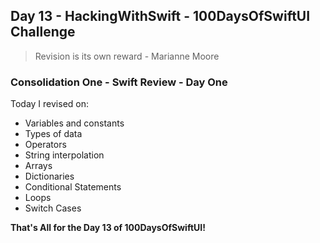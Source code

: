 ## Day 13 - HackingWithSwift - 100DaysOfSwiftUI Challenge

> Revision is its own reward - Marianne Moore

### Consolidation One - Swift Review - Day One

Today I revised on:

- Variables and constants
- Types of data
- Operators
- String interpolation
- Arrays
- Dictionaries
- Conditional Statements
- Loops
- Switch Cases

**That's All for the Day 13 of 100DaysOfSwiftUI!**
